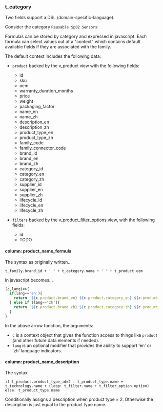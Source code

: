 ### t_category

Two fields support a DSL (domain-specific-language).

Consider the category `Reusable SpO2 Sensors`:

Formulas can be stored by category and expressed in javascript. Each formula can select values out of a "context" which contains default available fields if they are associated with the family. 

The default context includes the following data:
* `product` backed by the v_product view with the following fields:
  * id
  * sku
  * oem
  * warranty_duration_months
  * price
  * weight
  * packaging_factor
  * name_en
  * name_zh
  * description_en
  * description_zh
  * product_type_en
  * product_type_zh
  * family_code
  * family_connector_code
  * brand_id
  * brand_en
  * brand_zh
  * category_id
  * category_en
  * category_zh
  * supplier_id
  * supplier_en
  * supplier_zh
  * lifecycle_id
  * lifecycle_en
  * lifecycle_zh

* `filters` backed by the v_product_filter_options view, with the following fields:
  * id 
  * TODO 


#### column: product_name_formula
The syntax as originally written...

```
t_family.brand_id + ' ' + t_category.name + ' ' + t_product.oem
```

in javascript becomes...
```javascript
(c,lang)=>{
  if(lang=='en'){
    return `${c.product.brand_en} ${c.product.category_en} ${c.product.oem}`;
  } else if (lang=='zh'){
    return `${c.product.brand_zh} ${c.product.category_zh} ${c.product.oem}`;
  }
}

```
In the above arrow function, the arguments:
* `c` is a context object that gives the function access to things like `product` (and other future data elements if needed).
* `lang` is an optional modifier that provides the ability to support 'en' or 'zh' language indicators.

#### column: product_name_description
The syntax: 

```
if t_product.product_type_id=2 : t_product_type.name + t_technology.name + (loop: t_filter.name + t_filter_option.option)
else: t_product_type.name
```

Conditionally assigns a description when product type = 2. Otherwise the description is just equal to the product type name.